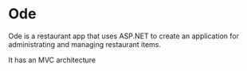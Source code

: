 # Ode
Ode is a restaurant app that uses ASP.NET to create an application for administrating and managing restaurant items.

It has an MVC architecture
